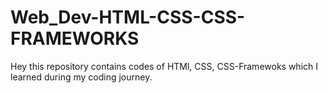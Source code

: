 ﻿# Web_Dev-HTML-CSS-CSS-FRAMEWORKS
Hey this repository contains codes of HTMl, CSS, CSS-Framewoks which I learned during my coding journey. 
